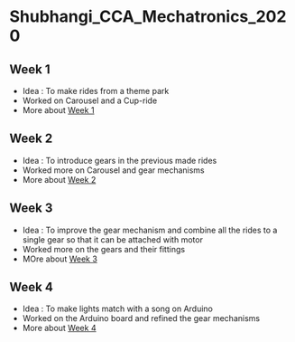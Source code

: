 # Shubhangi_CCA_Mechatronics_2020

## Week 1
- Idea : To make rides from a theme park
- Worked on Carousel and a Cup-ride
- More about [Week 1](/Week_1/)

## Week 2
- Idea : To introduce gears in the previous made rides
- Worked more on Carousel and gear mechanisms
- More about [Week 2](/Week_2/)

## Week 3
- Idea : To improve the gear mechanism and combine all the rides to a single gear so that it can be attached with motor
- Worked more on the gears and their fittings
- MOre about [Week 3](/Week_3/)

## Week 4
- Idea : To make lights match with a song on Arduino
- Worked on the Arduino board and refined the gear mechanisms
- More about [Week 4](/Week_3/)

